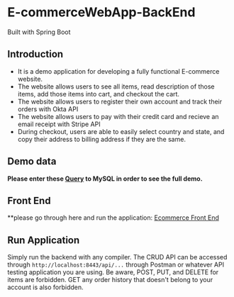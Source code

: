 # E-commerceWebApp-BackEnd
Built with Spring Boot

## Introduction

- It is a demo application for developing a fully functional E-commerce website.
- The website allows users to see all items, read description of those items, add those items into cart, and checkout the cart.
- The website allows users to register their own account and track their orders with Okta API
- The website allows users to pay with their credit card and recieve an email receipt with Stripe API
- During checkout, users are able to easily select country and state, and copy their address to billing address if they are the same.

## Demo data

**Please enter these [Query](https://github.com/shhhawn9/E-commerceWebApp-BackEnd/tree/master/SQL-mockup) to MySQL in order to see the full demo.**

## Front End

**please go through here and run the application: [Ecommerce Front End](https://github.com/shhhawn9/E-commerceWebApp-FrontEnd)

## Run Application

Simply run the backend with any compiler. The CRUD API can be accessed through `http://localhost:8443/api/...` through Postman or whatever API testing application you are using. Be aware, POST, PUT, and DELETE for items are forbidden. GET any order history that doesn't belong to your account is also forbidden.
